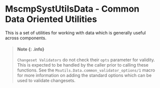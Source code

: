 # MscmpSystUtilsData - Common Data Oriented Utilities

<!-- MDOC !-->

This is a set of utilities for working with data which is generally
useful across components.


> #### Note {: .info}
>
> `Changeset Validators` do not check their `opts` parameter for validity.  This
> is expected to be handled by the caller prior to calling these functions.  See
> the `Msutils.Data.common_validator_options/1` macro for more information on
> adding the standard options which can be used to validate changesets.
